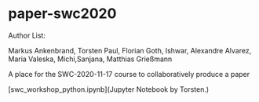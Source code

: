 # paper-swc2020

Author List:

Markus Ankenbrand, Torsten Paul, Florian Goth, Ishwar, Alexandre Alvarez, Maria Valeska, Michi,Sanjana, Matthias Grießmann

A place for the SWC-2020-11-17 course to collaboratively produce a paper

[swc_workshop_python.ipynb](Jupyter Notebook by Torsten.)

